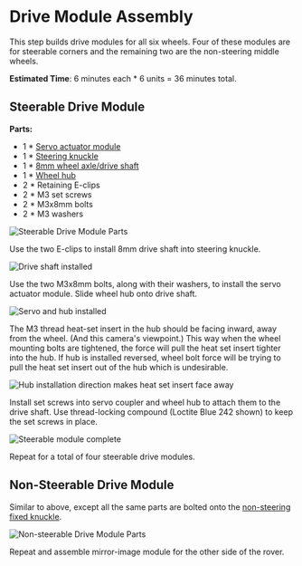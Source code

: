 # Drive Module Assembly

This step builds drive modules for all six wheels. Four of these modules are for steerable corners
and the remaining two are the non-steering middle wheels.

**Estimated Time**: 6 minutes each * 6 units = 36 minutes total.

## Steerable Drive Module

**Parts:**

* 1 * [Servo actuator module](AssembleActuatorModule.md)
* 1 * [Steering knuckle](Print%20Steering%20Knuckle.md)
* 1 * [8mm wheel axle/drive shaft](Shaft8mm.md)
* 1 * [Wheel hub](Print%20Wheel%20Hub.md)
* 2 * Retaining E-clips
* 2 * M3 set screws
* 2 * M3x8mm bolts
* 2 * M3 washers

![Steerable Drive Module Parts](images/DriveUnit01-SteerableParts.jpg)

Use the two E-clips to install 8mm drive shaft into steering knuckle.

![Drive shaft installed](images/DriveUnit02-SteerableDriveshaft.jpg)

Use the two M3x8mm bolts, along with their washers, to install the servo actuator module. Slide wheel hub onto drive shaft.

![Servo and hub installed](images/DriveUnit03-ServoAndHub.jpg)

The M3 thread heat-set insert in the hub should be facing inward, away from the wheel. (And this camera's viewpoint.) This way when the wheel mounting bolts are tightened, the force will pull the heat set insert tighter into the hub. If hub is installed reversed, wheel bolt force will be trying to pull the heat set insert out of the hub which is undesirable.

![Hub installation direction makes heat set insert face away](images/DriveUnit04-HubInsertHighlight.jpg)

Install set screws into servo coupler and wheel hub to attach them to the drive shaft. Use thread-locking compound (Loctite Blue 242 shown) to keep the set screws in place.

![Steerable module complete](images/DriveUnit05-SteerableComplete.jpg)

Repeat for a total of four steerable drive modules.

## Non-Steerable Drive Module

Similar to above, except all the same parts are bolted onto the [non-steering fixed knuckle](Print%20Fixed%20Knuckle.md).

![Non-steerable Drive Module Parts](images/DriveUnit06-FixedParts.jpg)

Repeat and assemble mirror-image module for the other side of the rover.
